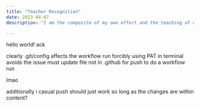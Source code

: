 ```yaml
---
title: "Teacher Recognition"
date: 2023-04-07
description: "I am the composite of my own effort and the teaching of others. I list those who have had an impact on how I solve problems and live life. Thank you."

---
```

hello world! ack

clearly .git/config affects the workflow run
forcibly using PAT in terminal avoids the issue
must update file not in .github for push to do a workflow run

lmao

additionally i casual push should just work so long as the changes are within content?